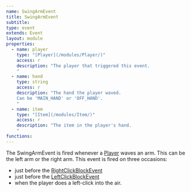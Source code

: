 ```yaml
---
name: SwingArmEvent
title: SwingArmEvent
subtitle:
type: event
extends: Event
layout: module
properties:
  - name: player
    type: "[Player](/modules/Player/)"
    access: r
    description: "The player that triggered this event.
    "
  - name: hand
    type: string
    access: r
    description: "The hand the player waved.
    Can be 'MAIN_HAND' or 'OFF_HAND'.
    "
  - name: item
    type: "[Item](/modules/Item/)"
    access: r
    description: "The item in the player's hand.
    "
functions:
---
```


The <span class="notranslate">SwingArmEvent</span> is fired whenever a [Player](/modules/Player) waves an arm.
This can be the left arm or the right arm. This event is fired on three occasions:
- just before the [RightClickBlockEvent](/modules/RightClickBlockEvent)
- just before the [LeftClickBlockEvent](/modules/LeftClickBlockEvent)
- when the player does a left-click into the air.
